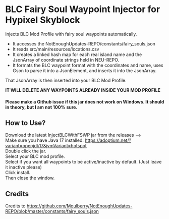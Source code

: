 # BLC Fairy Soul Waypoint Injector for Hypixel Skyblock
Injects BLC Mod Profile with fairy soul waypoints automatically.

- It accesses the NotEnoughUpdates-REPO/constants/fairy_souls.json
- It reads src/main/resources/locations.csv
- It creates a linked hash map for each real island name and the JsonArray of coordinate strings held in NEU-REPO.
- It formats the BLC waypoint format with the coordinates and name, uses Gson to parse it into a JsonElement, and inserts it into the JsonArray.

That JsonArray is then inserted into your BLC Mod Profile.

**IT WILL DELETE ANY WAYPOINTS ALREADY INSIDE YOUR MOD PROFILE**

#### Please make a Github issue if this jar does not work on Windows. It should in theory, but I am not 100% sure.

## How to Use?

Download the latest InjectBLCWithFSWP jar from the releases -->\
Make sure you have Java 17 installed: https://adoptium.net/?variant=openjdk17&jvmVariant=hotspot \
Double click the jar.\
Select your BLC mod profile.\
Select if you want all waypoints to be active/inactive by default. (Just leave it inactive please)\
Click install.\
Then close the window.

## Credits
Credits to https://github.com/Moulberry/NotEnoughUpdates-REPO/blob/master/constants/fairy_souls.json
